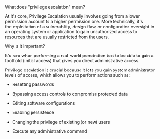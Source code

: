 What does "privilege escalation" mean?

At it's core, Privilege Escalation usually involves going from a lower permission account to a higher permission one. More technically, it's the exploitation of a vulnerability, design flaw, or configuration oversight in an operating system or application to gain unauthorized access to resources that are usually restricted from the users.

Why is it important?

It's rare when performing a real-world penetration test to be able to gain a foothold (initial access) that gives you direct administrative access.

Privilege escalation is crucial because it lets you gain system administrator levels of access, which allows you to perform actions such as:

-   Resetting passwords  
    
-   Bypassing access controls to compromise protected data
-   Editing software configurations
-   Enabling persistence
-   Changing the privilege of existing (or new) users
-   Execute any administrative command